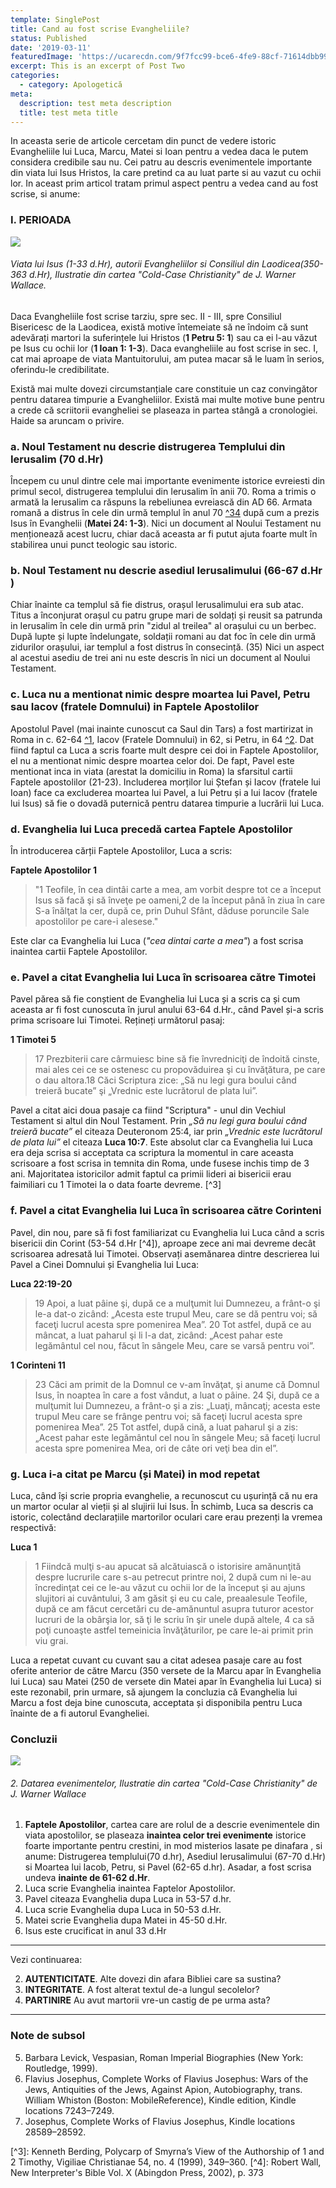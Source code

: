 ```yaml
---
template: SinglePost
title: Cand au fost scrise Evangheliile?
status: Published
date: '2019-03-11'
featuredImage: 'https://ucarecdn.com/9f7fcc99-bce6-4fe9-88cf-71614dbb9962/'
excerpt: This is an excerpt of Post Two
categories:
  - category: Apologetică
meta:
  description: test meta description
  title: test meta title
---
```

 In aceasta serie de articole cercetam din punct de vedere istoric Evangheliile lui Luca, Marcu, Matei si Ioan pentru a vedea daca le putem considera credibile sau nu. Cei patru au descris evenimentele importante din viata lui Isus Hristos, la care pretind ca au luat parte si au vazut cu ochii lor. In aceast prim articol tratam primul aspect pentru a vedea cand au fost scrise, si anume:  

### I. PERIOADA

![](https://ucarecdn.com/24c60fca-0d38-4781-a6d9-3b3a64d49ee6/)

###### Viata lui Isus (1-33 d.Hr), autorii Evangheliilor si Consiliul din Laodicea(350-363 d.Hr), Ilustratie din cartea "Cold-Case Christianity" de J. Warner Wallace.

Daca Evangheliile fost scrise tarziu, spre sec. II - III, spre  Consiliul Bisericesc de la Laodicea, există motive întemeiate să ne îndoim că sunt adevărați martori la suferințele lui Hristos (**1 Petru 5: 1**) sau ca ei l-au văzut pe Isus cu ochii lor (**1 Ioan 1: 1-3**). Daca evangheliile au fost scrise in sec. I, cat mai aproape de viata Mantuitorului, am putea macar să le luam în serios, oferindu-le credibilitate. 

 Există mai multe dovezi circumstanțiale care constituie un caz convingător pentru datarea timpurie a Evangheliilor. Există mai multe motive bune pentru a crede că scriitorii evangheliei se plaseaza in partea stângă a cronologiei. Haide sa aruncam o privire. 

### **a. Noul Testament nu descrie distrugerea Templului din Ierusalim (70 d.Hr)**

Începem cu unul dintre cele mai importante evenimente istorice evreiesti din primul secol, distrugerea templului din Ierusalim în anii 70. Roma a trimis o armată la Ierusalim ca răspuns la rebeliunea evreiască din AD 66. Armata romană a distrus în cele din urmă templul în anul 70 [^34](locadocasoc) după cum a prezis Isus în Evanghelii (**Matei 24: 1-3**). Nici un document al Noului Testament nu menționează acest lucru, chiar dacă aceasta ar fi putut ajuta foarte mult în stabilirea unui punct teologic sau istoric.  

### b. **Noul Testament nu descrie asediul Ierusalimului (66-67 d.Hr )**

 Chiar înainte ca templul să fie distrus, orașul Ierusalimului era sub atac. Titus a înconjurat orașul cu patru grupe mari de soldați și reusit sa patrunda in Ierusalim în cele din urmă prin "zidul al treilea" al orașului cu un berbec. După lupte și lupte îndelungate, soldații romani au dat foc în cele din urmă zidurilor orașului, iar templul a fost distrus în consecință. (35) Nici un aspect al acestui asediu de trei ani nu este descris în nici un document al Noului Testament.

### **c. Luca nu a mentionat nimic despre moartea lui Pavel, Petru sau Iacov (fratele Domnului) in Faptele Apostolilor**

 Apostolul Pavel (mai inainte cunoscut ca Saul din Tars) a fost martirizat in Roma in c. 62-64 [^1](https://www.britannica.com/biography/Saint-Paul-the-Apostle), Iacov (Fratele Domnului) in 62, si Petru, in 64 [^2](https://www.britannica.com/biography/Saint-Peter-the-Apostle). Dat fiind faptul ca Luca a scris foarte mult despre cei doi in Faptele Apostolilor, el nu a mentionat nimic despre moartea celor doi. De fapt, Pavel este mentionat inca in viata (arestat la domiciliu in Roma) la sfarsitul cartii Faptele apostolilor (21-23).
 Includerea morților lui Ștefan și Iacov (fratele lui Ioan) face ca excluderea moartea lui Pavel, a lui Petru și a lui Iacov (fratele lui Isus) să fie o dovadă puternică pentru datarea timpurie a lucrării lui Luca.

### **d. Evanghelia lui Luca precedă cartea Faptele Apostolilor**

 În introducerea cărții Faptele Apostolilor, Luca a scris:  

 **Faptele Apostolilor 1**   

> "1 Teofile, în cea dintâi carte a mea, am vorbit despre tot ce a început Isus să facă şi să înveţe pe oameni,2 de la început până în ziua în care S-a înălţat la cer, după ce, prin Duhul Sfânt, dăduse poruncile Sale apostolilor pe care-i alesese."  

 Este clar ca Evanghelia lui Luca (_"cea dintai carte a mea"_) a fost scrisa inaintea cartii Faptele Apostolilor.

### **e. Pavel a citat Evanghelia lui Luca în scrisoarea către Timotei**

 Pavel părea să fie conștient de Evanghelia lui Luca și a scris ca și cum aceasta ar fi fost cunoscuta în jurul anului 63-64 d.Hr., când Pavel și-a scris prima scrisoare lui Timotei. Rețineți următorul pasaj:

 **1 Timotei 5**  

> 17 Prezbiterii care cârmuiesc bine să fie învredniciţi de îndoită cinste, mai ales cei ce se ostenesc cu propovăduirea şi cu învăţătura, pe care o dau altora.18 Căci Scriptura zice: „Să nu legi gura boului când treieră bucate” şi „Vrednic este lucrătorul de plata lui”.  

 Pavel a citat aici doua pasaje ca fiind "Scriptura"  - unul din Vechiul Testament si altul din Noul Testament. Prin _„Să nu legi gura boului când treieră bucate”_ el citeaza Deuteronom 25:4, iar prin _„Vrednic este lucrătorul de plata lui”_ el citeaza **Luca 10:7**. Este absolut clar ca Evanghelia lui Luca era deja scrisa si acceptata ca scriptura la momentul in care aceasta scrisoare a fost scrisa in temnita din Roma, unde fusese inchis timp de 3 ani. Majoritatea istoricilor admit faptul ca primii lideri ai bisericii erau faimiliari cu 1 Timotei la o data foarte devreme. \[^3]

### **f. Pavel a citat Evanghelia lui Luca în scrisoarea către Corinteni**

 Pavel, din nou, pare să fi fost familiarizat cu Evanghelia lui Luca când a scris bisericii din Corint (53-54 d.Hr \[^4]), aproape zece ani mai devreme decât scrisoarea adresată lui Timotei. Observați asemănarea dintre descrierea lui Pavel a Cinei Domnului și Evanghelia lui Luca:   

 **Luca 22:19-20**  

> 19 Apoi, a luat pâine şi, după ce a mulţumit lui Dumnezeu, a frânt-o şi le-a dat-o zicând: „Acesta este trupul Meu, care se dă pentru voi; să faceţi lucrul acesta spre pomenirea Mea”. 20 Tot astfel, după ce au mâncat, a luat paharul şi li l-a dat, zicând: „Acest pahar este legământul cel nou, făcut în sângele Meu, care se varsă pentru voi”.

 **1 Corinteni 11**

> 23 Căci am primit de la Domnul ce v-am învăţat, şi anume că Domnul Isus, în noaptea în care a fost vândut, a luat o pâine. 24 Şi, după ce a mulţumit lui Dumnezeu, a frânt-o şi a zis: „Luaţi, mâncaţi; acesta este trupul Meu care se frânge pentru voi; să faceţi lucrul acesta spre pomenirea Mea”. 25 Tot astfel, după cină, a luat paharul şi a zis: „Acest pahar este legământul cel nou în sângele Meu; să faceţi lucrul acesta spre pomenirea Mea, ori de câte ori veţi bea din el”. 

### **g. Luca i-a citat pe Marcu (și Matei) in mod repetat**

 Luca, când își scrie propria evanghelie, a recunoscut cu ușurință că nu era un martor ocular al vieții și al slujirii lui Isus. În schimb, Luca sa descris ca istoric, colectând declarațiile martorilor oculari care erau prezenți la vremea respectivă:  

 **Luca 1**

> 1 Fiindcă mulţi s-au apucat să alcătuiască o istorisire amănunţită despre lucrurile care s-au petrecut printre noi, 2 după cum ni le-au încredinţat cei ce le-au văzut cu ochii lor de la început şi au ajuns slujitori ai cuvântului, 3 am găsit şi eu cu cale, preaalesule Teofile, după ce am făcut cercetări cu de-amănuntul asupra tuturor acestor lucruri de la obârşia lor, să ţi le scriu în şir unele după altele, 4 ca să poţi cunoaşte astfel temeinicia învăţăturilor, pe care le-ai primit prin viu grai.  

 Luca a repetat cuvant cu cuvant sau a citat adesea pasaje care au fost oferite anterior de către Marcu (350 versete de la Marcu apar în Evanghelia lui Luca) sau Matei (250 de versete din Matei apar în Evanghelia lui Luca) si este rezonabil, prin urmare, să ajungem la concluzia că Evanghelia lui Marcu a fost deja bine cunoscuta, acceptata și disponibila pentru Luca înainte de a fi autorul Evangheliei.

### Concluzii

![](https://ucarecdn.com/dc342583-6eaa-45d2-81a8-d497bced30ed/)

###### 2. Datarea evenimentelor, Ilustratie din cartea "Cold-Case Christianity" de J. Warner Wallace

1. **Faptele Apostolilor**, cartea care are rolul de a descrie evenimentele din viata apostolilor, se plaseaza **inaintea celor trei evenimente** istorice foarte importante pentru crestini, in mod misterios lasate pe dinafara , si anume: Distrugerea templului(70 d.hr), Asediul Ierusalimului (67-70 d.Hr) si Moartea lui Iacob, Petru, si Pavel (62-65 d.hr). Asadar, a fost scrisa undeva **inainte de 61-62 d.Hr**.  
2. Luca scrie Evanghelia inaintea Faptelor Apostolilor.  
3. Pavel citeaza Evanghelia dupa Luca in 53-57 d.hr.
4. Luca scrie Evanghelia dupa Luca in 50-53 d.Hr.
5. Matei scrie Evanghelia dupa Matei in 45-50 d.Hr.
6. Isus este crucificat in anul 33 d.Hr

---

 Vezi continuarea:

2. **AUTENTICITATE**. Alte dovezi din afara Bibliei care sa sustina?
3. **INTEGRITATE**. A fost alterat textul de-a lungul secolelor?
4. **PARTINIRE** Au avut martorii vre-un castig de pe urma asta?

---
### Note de subsol
5. Barbara Levick, Vespasian, Roman Imperial Biographies (New York: Routledge, 1999).
6. Flavius Josephus, Complete Works of Flavius Josephus: Wars of the Jews, Antiquities of the Jews, Against Apion, Autobiography, trans. William Whiston (Boston: MobileReference), Kindle edition, Kindle locations 7243–7249.
7. Josephus, Complete Works of Flavius Josephus, Kindle locations 28589–28592.  

 \[^3]: Kenneth Berding, Polycarp of Smyrna’s View of the Authorship of 1 and 2 Timothy, Vigiliae Christianae 54, no. 4 (1999), 349–360.
 \[^4]: Robert Wall, New Interpreter's Bible Vol. X (Abingdon Press, 2002), p. 373
